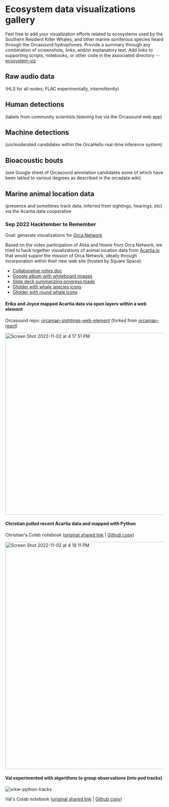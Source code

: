 # Ecosystem data visualizations gallery

Feel free to add your visualization efforts related to ecosystems used by the Southern Resident Killer Whales, and other marine soniferous species heard through the Orcasound hydrophones. Provide a summary through any combination of screenshots, links, and/or explanatory text. Add links to supporting scripts, notebooks, or other code in the associated directory -- [ecosystem-viz](https://github.com/orcasound/orcaviz/tree/main/ecosystem-viz)

## Raw audio data 
(HLS for all nodes; FLAC experimentally, intermittently)

## Human detections 
(labels from community scientists listening live via the Orcasound web app)

## Machine detections 
(un/moderated candidates within the OrcaHello real-time inference system)

## Bioacoustic bouts 
(see Google sheet of Orcasound annotation candidates some of which have been labled to various degrees as described in the orcadata wiki)

## Marine animal location data 
(presence and sometimes track data, inferred from sightings, hearings, etc) via the Acartia data cooperative

### Sep 2022 Hacktember to Remember

Goal: generate visualizations for [Orca Network](https://orcanetwork.org)

Based on the video participation of Alisa and Howie from Orca Network, we tried to hack together visualizations of animal location data from [Acartia.io](https://acartia.io) that would suppor the mission of Orca Network, ideally through incorporation within their new web site (hosted by Square Space).

* [Collaborative notes doc](https://docs.google.com/document/d/1Undj6mwUR2eHh-qO2Vk27O7mui4_VTIZbHMkolJ2H3Y/edit#)
* [Google album with whiteboard images](https://photos.app.goo.gl/K4kXhCYNUj51z16V8)
* [Slide deck summarizing progress made](https://docs.google.com/presentation/d/1-AQ-YJyZZFV_6JJkrNrVxVeksE5Lz9Rx/edit#slide=id.p1)
* [Gfolder with whale species icons](https://drive.google.com/drive/folders/1V1JCW-VX9TeQKS9sXQmuY9znKxG2wh93?usp=sharing)
* [Gfolder with round whale icons](https://drive.google.com/drive/folders/1lZRbL7ejbwfcHvYaICr1vGkSxBSGGiBa?usp=sharing)

#### Erika and Joyce mapped Acartia data via open layers within a web element

Orcasound repo: [orcamap-sightings-web-element](https://github.com/orcasound/orcamap-sightigs-web-element) (forked from [orcamap-react](https://github.com/orcasound/orcamap-react))

<img width="578" alt="Screen Shot 2022-11-02 at 4 17 51 PM" src="https://user-images.githubusercontent.com/14044595/199620222-944b50cf-83d5-4439-b88b-57606ac1f754.png">

#### Christian pulled recent Acartia data and mapped with Python

Christian's Colab notebook ([original shared link](https://colab.research.google.com/drive/13f0c8p-sd9Dux51Fuvh-HPAkGnviYpiK?usp=sharing) | [Github copy](https://github.com/orcasound/orcaviz/blob/main/ecosystem-viz/pull_acartio_data.ipynb))

<img width="722" alt="Screen Shot 2022-11-02 at 4 18 11 PM" src="https://user-images.githubusercontent.com/14044595/199620229-9f2378fb-f4b6-4370-831a-d9253755d4bd.png">

#### Val experimented with algorithms to group observations (into pod tracks)

![srkw-python-tracks](https://user-images.githubusercontent.com/14044595/199620361-46b6378b-793c-4bb5-832f-9844b8b2d516.png)

Val's Colab notebook ([original shared link](https://colab.research.google.com/drive/1oVFX9OfAw05onwBjM_zu9LolAZx-lQgu#scrollTo=XIXE-mEJ59sJ) | [Github copy](https://github.com/orcasound/orcaviz/blob/main/ecosystem-viz/pod_grouping.ipynb))


